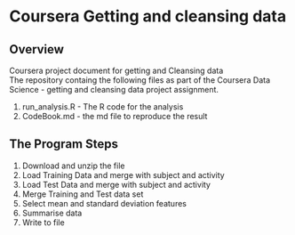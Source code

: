 # Coursera Getting and cleansing data  
## Overview  
Coursera project document for getting and Cleansing data  
The repository containg the following files as part of the Coursera Data Science - getting and cleansing data project assignment.  
1. run_analysis.R - The R code for the analysis   
2. CodeBook.md - the md file to reproduce the result  

## The Program Steps
1. Download and unzip the file  
2. Load Training Data and merge with subject and activity  
3. Load Test Data and merge with subject and activity  
4. Merge Training and Test data set  
5. Select mean and standard deviation features 
6. Summarise data
7. Write to file



